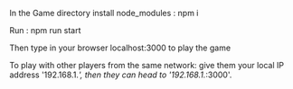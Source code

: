 In the Game directory install node_modules :  npm i

Run :  npm run start

Then type in your browser localhost:3000 to play the game

To play with other players from the same network: give them your local IP address '192.168.1.*', then they can head to '192.168.1.*:3000'.

